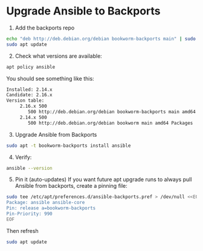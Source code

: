 # Upgrade Ansible to Backports

1. Add the backports repo
```bash
echo "deb http://deb.debian.org/debian bookworm-backports main" | sudo tee /etc/apt/sources.list.d/backports.list
sudo apt update
```

2. Check what versions are available:
```bash
apt policy ansible
```
You should see something like this:
```bash
Installed: 2.14.x
Candidate: 2.16.x
Version table:
     2.16.x 500
        500 http://deb.debian.org/debian bookworm-backports main amd64 Packages
     2.14.x 500
        500 http://deb.debian.org/debian bookworm main amd64 Packages
```

3. Upgrade Ansible from Backports
```bash
sudo apt -t bookworm-backports install ansible
```

4. Verify:
```bash
ansible --version
```

5. Pin it (auto-updates)
If you want future apt upgrade runs to always pull Ansible from backports, create a pinning file:
```bash
sudo tee /etc/apt/preferences.d/ansible-backports.pref > /dev/null <<EOF
Package: ansible ansible-core
Pin: release a=bookworm-backports
Pin-Priority: 990
EOF
```
Then refresh
```bash
sudo apt update
```